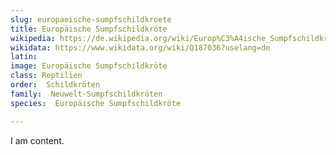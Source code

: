 ```yaml
---
slug: europaeische-sumpfschildkroete
title: Europäische Sumpfschildkröte
wikipedia: https://de.wikipedia.org/wiki/Europ%C3%A4ische_Sumpfschildkr%C3%B6te
wikidata: https://www.wikidata.org/wiki/Q187036?uselang=de 
latin:
image: Europäische Sumpfschildkröte
class: Reptilien
order:  Schildkröten
family:  Neuwelt-Sumpfschildkröten
species:  Europäische Sumpfschildkröte

---
```


I am content.
